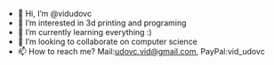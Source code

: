 - 👋 Hi, I’m @vidudovc
- 👀 I’m interested in 3d printing and programing
- 🌱 I’m currently learning everything :)
- 💞️ I’m looking to collaborate on computer science
- 📫 How to reach me? Mail:udovc.vid@gmail.com, PayPal:vid_udovc

<!---
vidudovc/vidudovc is a ✨ special ✨ repository because its `README.md` (this file) appears on your GitHub profile.
You can click the Preview link to take a look at your changes.
--->
